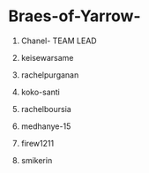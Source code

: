# Braes-of-Yarrow-

1. Chanel- TEAM LEAD 

2. keisewarsame

3. rachelpurganan

4. koko-santi

5. rachelboursia

6. medhanye-15

7. firew1211

8. smikerin
